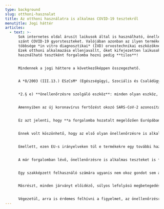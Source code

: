 ```yaml
---
type: background
slug: otthoni-hasznalat
title: Az otthoni használatra is alkalmas COVID-19 tesztekről
menutitle: Jogi háttér
articles:
  - text: >-
      Sok internetes oldal árusít laikusok által is használható, önellenőrzésre
      szánt COVID-19 gyorsteszteket. Valójában azonban az ilyen termékek
      többsége *in vitro diagnosztikai* (IVD) orvostechnikai eszközöknek számít.
      Ezek otthoni alkalmazása ellenjavallt, őket kifejezetten laikusok által is
      használható tesztként forgalomba hozni pedig **tilos**! 


      Mindennek a jogi háttere a következőképpen összegezhető.


      A *8/2003 (III.13.) ESzCsM* (Egészségügyi, Szociális és Családügyi Minisztérium) *rendelet az in vitro diagnosztikai orvostechnikai eszközökről* így fogalmaz:


      *2.§ e) **önellenőrzésre szolgáló eszköz**: minden olyan eszköz, amely célja a gyártó meghatározása szerint, hogy **laikus személyek otthoni környezetben használják**.*


      Amennyiben az új koronavírus fertőzést okozó SARS-CoV-2 azonosítására szolgáló eszköz gyártója a csomagolásán (ide értve a használati útmutatót, címkét stb.) is feltüntetett szöveg alapján **önellenőrzési célú, azaz otthoni felhasználásra szánja az adott eszközt,** úgy **az in vitro diagnosztika orvostechnikai eszközökre** (IVD eszköz) **irányadó EU-s** (az in vitro diagnosztikai orvostechnikai eszközökről szóló 1998. okt. 27-i 98/79/EK európai parlamenti és tanácsi irányelv) és **harmonizált hazai** (az in vitro diagnosztikai orvostechnikai eszközökről szóló 8/2003. (III. 13.) ESzCsM rendelet) szabályok alapján **olyan IVD eszköznek minősül, amely eszközök esetében a gyártónak a tervezési dokumentáció vizsgálatára bejelentett szervezetet** (kijelölt szervezetet) **kell felkérnie.**


      Ez azt jelenti, hogy **a forgalomba hozatalt megelőzően Európában az eszközt a gyártónak tanúsíttatnia kell, az arra kijelöléssel rendelkező bejelentett szervezettel**. Ez az eljárás **legalább 6 hónapot** vesz igénybe.


      Ennek volt köszönhető, hogy az első olyan önellenőrzésre is alkalmas COVID-19 gyorstesztek, amelyek rendelkeztek is a szükséges tanúsítványokkal, **csak 2020. végén jelentek meg**, s azok ma is kisebbségben vannak a hozzáférhető gyorstesztek között. (A fentebb vázolt eljárás lefolytatása miatt pedig az áruk is lényegesen magasabb.)


      Emellett, ezen EU-s irányelveken túl e termékekre egy további hazai jogi szabályozás is vonatkozik. A Magyarországon forgalomba kerülő IVD eszközök **gyógyászati segédeszköznek minősülnek**, ebből kifolyólag azok kizárólag **szolgáltatói engedéllyel rendelkező gyógyászati segédeszköz szaküzletekben, illetve gyógyszertárakban forgalmazhatóak**. **A más üzletekben** – beleértve az online webáruházakat is – **való értékesítésük tilos**!


      A már forgalomban lévő, önellenőrzésre is alkalmas teszteket is **körültekintően kell alkalmazni**. 


      Egy szakképzett felhasználó számára ugyanis nem okoz gondot sem a helyes mintavételezés, sem a teszt elvégzése, sem a kapott eredmény megfelelő értelmezése – a laikusok azonban mindegyik lépésnél nagyobb eséllyel követhetnek el hibákat. E hibák **hamis teszteredményhez** vezethetnek, ami felesleges aggodalmat, vagy téves biztonságérzetet eredményezhet.


      Másrészt, minden járványt előidéző, súlyos lefolyású megbetegedést kiváltani képes vírus kimutatására szolgáló eszköz esetében elmondható, hogy azok használata **nem teljesen kockázatmentes**. A magát a vírust is tartalmazó (például orrgarat-nyálkahártya) minta **lehetséges fertőzésforrás**, ám a biztosan kórokozómentes (például ujjbegyből vett vér) minta is terjeszthet más betegségeket. Emellett, a teszt és annak összes tartozéka veszélyes hulladéknak minősül.


      Végezetül, arra is érdemes felhívni a figyelmet, az önellenőrzésre szánt gyorstesztek **ugyanúgy tájékoztató jellegű információt nyújtanak**; azok önmagukban nem képezhetik sem a diagnózis, sem az arra épített orvosi ellátás alapját. Pozitív teszteredmény – vagy a COVID-19 jellegzetes tüneteinek megléte – esetén **orvoshoz kell fordulni**, hiszen a kapott eredmény leellenőrzése, a diagnózis felállítása és az esetlegesen szükséges terápia megkezdése **nem a laikusok, hanem az egészségügyi szakemberek feladata**.
---
```

